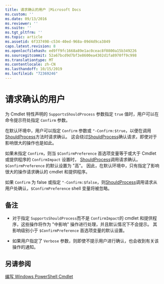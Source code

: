 ```yaml
---
title: 请求确认的用户 |Microsoft Docs
ms.custom: ''
ms.date: 09/13/2016
ms.reviewer: ''
ms.suite: ''
ms.tgt_pltfrm: ''
ms.topic: article
ms.assetid: 6f337498-c534-40ed-968a-09d4d9ca3849
caps.latest.revision: 8
ms.openlocfilehash: ed9ff9fc1668a89e1ac0ceac8f0800a15b349226
ms.sourcegitcommit: 52a67bcd9d7bf3e8600ea4302d1fa8970ff9c998
ms.translationtype: MT
ms.contentlocale: zh-CN
ms.lasthandoff: 10/15/2019
ms.locfileid: "72369246"
---
```

# <a name="users-requesting-confirmation"></a>请求确认的用户

为 Cmdlet 特性声明的 `SupportsShouldProcess` 参数指定 `true` 值时，用户可以在命令提示符处指定 `Confirm` 参数。

在默认环境中，用户可以指定 `Confirm` 参数或 `"-Confirm:$true`，以便在调用[ShouldProcess](/dotnet/api/System.Management.Automation.Cmdlet.ShouldProcess)方法时请求确认。 这会绕过[ShouldProcess](/dotnet/api/System.Management.Automation.Cmdlet.ShouldProcess)确认请求，即使对于影响很大的操作也是如此。

如果未指定 `Confirm`，则当 `$ConfirmPreference` 首选项变量等于或大于 Cmdlet 或提供程序的 `ConfirmImpact` 设置时， [ShouldProcess](/dotnet/api/System.Management.Automation.Cmdlet.ShouldProcess)调用请求确认。 `$ConfirmPreference` 的默认设置为 "高"。 因此，在默认环境中，只有指定了影响很大的操作请求确认的 cmdlet 和提供程序。

如果 `Confirm` 为 false 或指定 `"-Confirm:$false`，则[ShouldProcess](/dotnet/api/System.Management.Automation.Cmdlet.ShouldProcess)调用请求从用户处确认，`$ConfirmPreference` shell 变量将被忽略。

## <a name="remarks"></a>备注

- 对于指定 `SupportsShouldProcess`而不是 `ConfirmImpact`的 cmdlet 和提供程序，这些操作将作为 "中影响" 操作进行处理，并且默认情况下不会提示。 其影响级别小于 `$ConfirmPreference` 首选项变量的默认设置。

- 如果用户指定了 `Verbose` 参数，则即使不提示用户进行确认，也会收到有关该操作的通知。

## <a name="see-also"></a>另请参阅

[编写 Windows PowerShell Cmdlet](./writing-a-windows-powershell-cmdlet.md)
